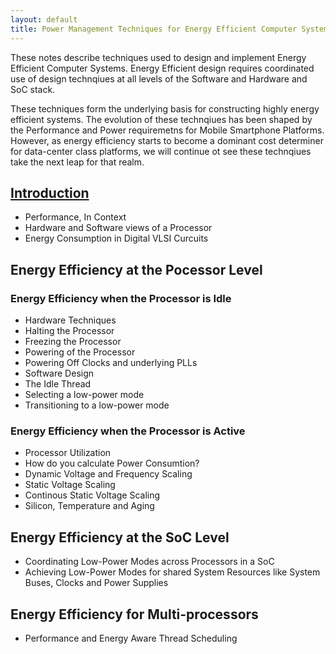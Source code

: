 ```yaml
---
layout: default
title: Power Management Techniques for Energy Efficient Computer Systems
---
```


These notes describe techniques used to design and implement Energy
Efficient Computer Systems. Energy Efficient design requires
coordinated use of design technqiues at all levels of the Software and
Hardware and SoC stack.

These techniques form the underlying basis for constructing highly
energy efficient systems. The evolution of these technqiues has been
shaped by the Performance and Power requiremetns for Mobile Smartphone
Platforms. However, as energy efficiency starts to become a dominant
cost determiner for data-center class platforms, we will continue ot
see these technqiues take the next leap for that realm.

## [Introduction]
- Performance, In Context
- Hardware and Software views of a Processor
- Energy Consumption in Digital VLSI Curcuits

## Energy Efficiency at the Pocessor Level

### Energy Efficiency when the Processor is Idle
- Hardware Techniques
 - Halting the Processor
 - Freezing the Processor
 - Powering of the Processor
 - Powering Off Clocks and underlying PLLs
- Software Design
 - The Idle Thread
  - Selecting a low-power mode
  - Transitioning to a low-power mode

### Energy Efficiency when the Processor is Active
- Processor Utilization
- How do you calculate Power Consumtion?
- Dynamic Voltage and Frequency Scaling
- Static Voltage Scaling
 - Continous Static Voltage Scaling
  - Silicon, Temperature and Aging

## Energy Efficiency at the SoC Level
- Coordinating Low-Power Modes across Processors in a SoC
- Achieving Low-Power Modes for shared System Resources like System
  Buses, Clocks and Power Supplies

## Energy Efficiency for Multi-processors
- Performance and Energy Aware Thread Scheduling

[Introduction]: /chapter_introduction
